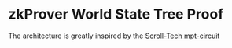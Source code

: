 # zkProver World State Tree Proof

The architecture is greatly inspired by the [Scroll-Tech mpt-circuit](https://github.com/scroll-tech/mpt-circuit/blob/main/spec/mpt-proof.md)